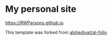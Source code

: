 # My personal site

<https://RWParsons.github.io>

This template was forked from [alshedivat/al-folio](https://github.com/alshedivat/al-folio)
